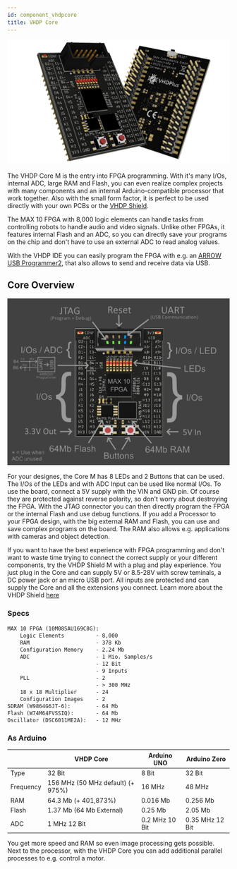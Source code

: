 ```yaml
---
id: component_vhdpcore
title: VHDP Core
---
```


![VHDP Core M](assets/vhdpcore/Items.png)

The VHDP Core M is the entry into FPGA programming. With it's many I/Os, internal ADC, large RAM and Flash, you can even realize complex projects with many components and an internal Arduino-compatible processor that work together. Also with the small form factor, it is perfect to be used directly with your own PCBs or the [VHDP Shield](/docs/component_vhdpshield).

The MAX 10 FPGA with 8,000 logic elements can handle tasks from controlling robots to handle audio and video signals. Unlike other FPGAs, it features internal Flash and an ADC, so you can directly save your programs on the chip and don't have to use an external ADC to read analog values.

With the VHDP IDE you can easily program the FPGA with e.g. an [ARROW USB Programmer2](https://shop.trenz-electronic.de/de/TEI0004-02-ARROW-USB-Programmer2-fuer-die-Entwicklung-mit-Intel-FPGAs-2-54mm-Header?showb2c=1&gclid=CjwKCAjwxrzoBRBBEiwAbtX1n_xRbsUaPdSKMEVeSirnKX1QOCKDTkq6HEBdxTVpna69GR3NHCvp5xoC2jQQAvD_BwE), that also allows to send and receive data via USB.

## Core Overview
![Core M Overview](assets/vhdpcore/Items1.png)

For your designes, the Core M has 8 LEDs and 2 Buttons that can be used. The I/Os of the LEDs and with ADC Input can be used like normal I/Os. 
To use the board, connect a 5V supply with the VIN and GND pin. Of course they are protected against reverse polarity, so don't worry about destroying the FPGA. 
With the JTAG connector you can then directly program the FPGA or the internal Flash and use debug functions. 
If you add a Processor to your FPGA design, with the big external RAM and Flash, you can use and save complex programs on the board. The RAM also allows e.g. applications with cameras and object detection.

If you want to have the best experience with FPGA programming and don't want to waste time trying to connect the correct supply or your different components, try the VHDP Shield M with a plug and play experience. You just plug in the Core and can supply 5V or 8.5-28V with screw teminals, a DC power jack or an micro USB port. All inputs are protected and can supply the Core and all the extensions you connect. Learn more about the VHDP Shield [here](/docs/component_vhdpshield)
### Specs

    MAX 10 FPGA (10M08SAU169C8G):
        Logic Elements          - 8,000
        RAM                     - 378 Kb
        Configuration Memory    - 2.24 Mb
        ADC                     - 1 Mio. Samples/s
                                - 12 Bit
                                - 9 Inputs
        PLL                     - 2
                                - > 300 MHz
        18 x 18 Multiplier      - 24
        Configuration Images    - 2
    SDRAM (W9864G6JT-6):        - 64 Mb
    Flash (W74M64FVSSIQ):       - 64 Mb
    Oscillator (DSC6011ME2A):   - 12 MHz

### As Arduino

| | VHDP Core | Arduino UNO | Arduino Zero |
|--|--|--|--|
| Type | 32 Bit | 8 Bit | 32 Bit |
| Frequency | 156 MHz (50 MHz default) (+ 975%) | 16 MHz | 48 MHz |
| RAM | 64.3 Mb (+ 401,873%) | 0.016 Mb | 0.256 Mb |
| Flash | 1.37 Mb (64 Mb External) | 0.25 Mb | 2.05 Mb |
| ADC | 1 MHz 12 Bit | 0.2 MHz 10 Bit | 0.35 MHz 12 Bit |

You get more speed and RAM so even image processing gets possible. Next to the processor, with the VHDP Core you can add additional parallel processes to e.g. control a motor.
